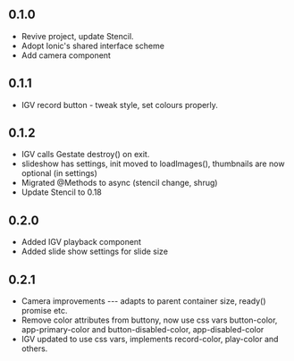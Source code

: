 ## 0.1.0

* Revive project, update Stencil.
* Adopt Ionic's shared interface scheme
* Add camera component

## 0.1.1

* IGV record button - tweak style, set colours properly.

## 0.1.2

* IGV calls Gestate destroy() on exit.
* slideshow has settings, init moved to loadImages(), thumbnails are now optional (in settings)
* Migrated @Methods to async (stencil change, shrug)
* Update Stencil to 0.18

## 0.2.0

* Added IGV playback component
* Added slide show settings for slide size

## 0.2.1

* Camera improvements --- adapts to parent container size, ready() promise etc.
* Remove color attributes from buttony, now use css vars button-color, app-primary-color and button-disabled-color, app-disabled-color
* IGV updated to use css vars, implements record-color, play-color and others.
